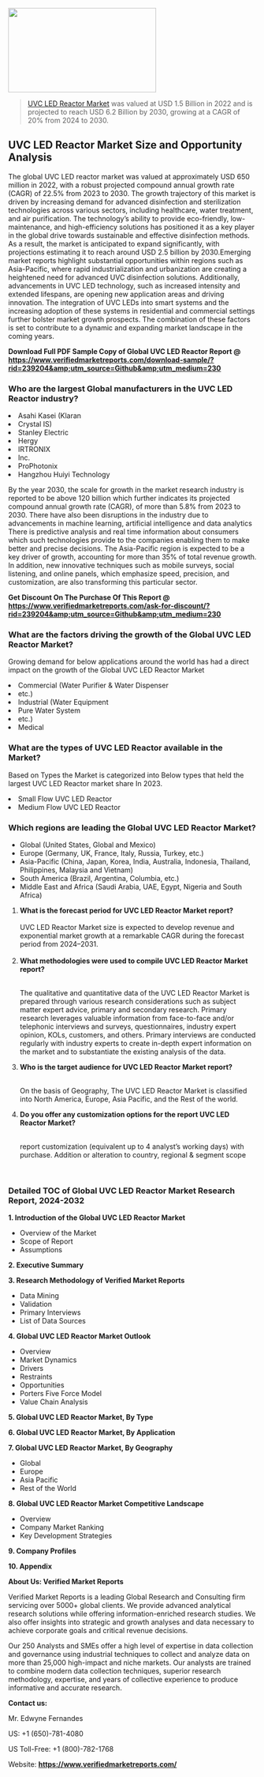 <img src="https://ffe5etoiles.com/wp-content/uploads/2024/12/MST1-300x171.png" alt="" width="300" height="171" class="alignnone size-medium wp-image-20088" /><blockquote><p><p><a href="https://www.verifiedmarketreports.com/download-sample/?rid=239204&utm_source=Github&utm_medium=230" target="_blank">UVC LED Reactor Market</a> was valued at USD 1.5 Billion in 2022 and is projected to reach USD 6.2 Billion by 2030, growing at a CAGR of 20% from 2024 to 2030.</p></blockquote><p><h2>UVC LED Reactor Market Size and Opportunity Analysis</h2>The global UVC LED reactor market was valued at approximately USD 650 million in 2022, with a robust projected compound annual growth rate (CAGR) of 22.5% from 2023 to 2030. The growth trajectory of this market is driven by increasing demand for advanced disinfection and sterilization technologies across various sectors, including healthcare, water treatment, and air purification. The technology’s ability to provide eco-friendly, low-maintenance, and high-efficiency solutions has positioned it as a key player in the global drive towards sustainable and effective disinfection methods. As a result, the market is anticipated to expand significantly, with projections estimating it to reach around USD 2.5 billion by 2030.Emerging market reports highlight substantial opportunities within regions such as Asia-Pacific, where rapid industrialization and urbanization are creating a heightened need for advanced UVC disinfection solutions. Additionally, advancements in UVC LED technology, such as increased intensity and extended lifespans, are opening new application areas and driving innovation. The integration of UVC LEDs into smart systems and the increasing adoption of these systems in residential and commercial settings further bolster market growth prospects. The combination of these factors is set to contribute to a dynamic and expanding market landscape in the coming years.</p><p class=""><strong>Download Full PDF Sample Copy of Global UVC LED Reactor Report @ <a href="https://www.verifiedmarketreports.com/download-sample/?rid=239204&amp;utm_source=Github&amp;utm_medium=230" target="_blank">https://www.verifiedmarketreports.com/download-sample/?rid=239204&amp;utm_source=Github&amp;utm_medium=230</a></strong></p><h3 id="" class="">Who are the largest Global manufacturers in the UVC LED Reactor industry?</h3><p><li>Asahi Kasei (Klaran</li><li> Crystal IS)</li><li> Stanley Electric</li><li> Hergy</li><li> IRTRONIX</li><li> Inc.</li><li> ProPhotonix</li><li> Hangzhou Huiyi Technology</li></p><div class=""><div class="" dir="" data-message-author-role="" data-message-id="" data-message-model-slug=""><div class=""><div class=""><div class=""><div class="" dir="" data-message-author-role="" data-message-id="" data-message-model-slug=""><div class=""><div class=""><p>By the year 2030, the scale for growth in the market research industry is reported to be above 120 billion which further indicates its projected compound annual growth rate (CAGR), of more than 5.8% from 2023 to 2030. There have also been disruptions in the industry due to advancements in machine learning, artificial intelligence and data analytics There is predictive analysis and real time information about consumers which such technologies provide to the companies enabling them to make better and precise decisions. The Asia-Pacific region is expected to be a key driver of growth, accounting for more than 35% of total revenue growth. In addition, new innovative techniques such as mobile surveys, social listening, and online panels, which emphasize speed, precision, and customization, are also transforming this particular sector.</p><p><strong>Get Discount On The Purchase Of This Report @&nbsp; <a href="https://www.verifiedmarketreports.com/ask-for-discount/?rid=239204&amp;utm_source=Github&amp;utm_medium=230" target="_blank">https://www.verifiedmarketreports.com/ask-for-discount/?rid=239204&amp;utm_source=Github&amp;utm_medium=230</a></strong></p></div></div></div></div></div></div></div></div><h3 id="" class="">What are the factors driving the growth of the Global UVC LED Reactor Market?</h3><p id="" class="">Growing demand for below applications around the world has had a direct impact on the growth of the Global UVC LED Reactor Market</p><p id="" class=""><li>Commercial (Water Purifier & Water Dispenser</li><li> etc.)</li><li> Industrial (Water Equipment</li><li> Pure Water System</li><li> etc.)</li><li> Medical</li></p><h3 id="" class="">What are the types of UVC LED Reactor available in the Market?</h3><p id="" class="">Based on Types the Market is categorized into Below types that held the largest UVC LED Reactor market share In 2023.</p><p id="" class=""><li>Small Flow UVC LED Reactor</li><li> Medium Flow UVC LED Reactor</li></p><h3 id="" class="">Which regions are leading the Global UVC LED Reactor Market?</h3><ul><li>Global (United States, Global and Mexico)</li><li>Europe (Germany, UK, France, Italy, Russia, Turkey, etc.)</li><li>Asia-Pacific (China, Japan, Korea, India, Australia, Indonesia, Thailand, Philippines, Malaysia and Vietnam)</li><li>South America (Brazil, Argentina, Columbia, etc.)</li><li>Middle East and Africa (Saudi Arabia, UAE, Egypt, Nigeria and South Africa)</li></ul><p><ol><li><strong>What is the forecast period for UVC LED Reactor Market report?<br /></strong><br /><span data-sheets-root="1" data-sheets-value="{&quot;1&quot;:2,&quot;2&quot;:&quot;XXXX size is expected to develop revenue and exponential market growth at a remarkable CAGR during the forecast period from 2024&ndash;2030.&quot;}" data-sheets-userformat="{&quot;2&quot;:12674,&quot;4&quot;:{&quot;1&quot;:2,&quot;2&quot;:16776960},&quot;10&quot;:2,&quot;11&quot;:0,&quot;15&quot;:&quot;Arial&quot;,&quot;16&quot;:12}">UVC LED Reactor Market size is expected to develop revenue and exponential market growth at a remarkable CAGR during the forecast period from 2024&ndash;2031.</span><br /><br /></li><li><strong>What methodologies were used to compile UVC LED Reactor Market report?<br /><br /></strong><p>The qualitative and quantitative data of the&nbsp;UVC LED Reactor Market is prepared through various research considerations such as subject matter expert advice, primary and secondary research. Primary research leverages valuable information from face-to-face and/or telephonic interviews and surveys, questionnaires, industry expert opinion, KOLs, customers, and others. Primary interviews are conducted regularly with industry experts to create in-depth expert information on the market and to substantiate the existing analysis of the data.&nbsp;</p></li><li><strong>Who is the target audience for UVC LED Reactor Market report?<br /><br /></strong><p>On the basis of Geography, The&nbsp;UVC LED Reactor Market is classified into North America, Europe, Asia Pacific, and the Rest of the world.</p></li><li><strong>Do you offer any customization options for the report UVC LED Reactor Market?<br /><br /></strong><p>report customization (equivalent up to 4 analyst&rsquo;s working days) with purchase. Addition or alteration to country, regional &amp; segment scope</p><p>&nbsp;</p></li></ol></p><h3 id="" class="">Detailed TOC of Global UVC LED Reactor Market Research Report, 2024-2032</h3><p id="" class=""><strong>1. Introduction of the Global UVC LED Reactor Market</strong></p><ul><li>Overview of the Market</li><li>Scope of Report</li><li>Assumptions</li></ul><p id="" class=""><strong>2. Executive Summary</strong></p><p id="" class=""><strong>3. Research Methodology of&nbsp;Verified Market Reports</strong></p><ul><li>Data Mining</li><li>Validation</li><li>Primary Interviews</li><li>List of Data Sources</li></ul><p id="" class=""><strong>4. Global UVC LED Reactor Market Outlook</strong></p><ul><li>Overview</li><li>Market Dynamics</li><li>Drivers</li><li>Restraints</li><li>Opportunities</li><li>Porters Five Force Model</li><li>Value Chain Analysis</li></ul><p id="" class=""><strong>5. Global UVC LED Reactor Market, By&nbsp;Type</strong></p><p id="" class=""><strong>6. Global UVC LED Reactor Market, By Application</strong></p><p id="" class=""><strong>7. Global UVC LED Reactor Market, By Geography</strong></p><ul><li>Global</li><li>Europe</li><li>Asia Pacific</li><li>Rest of the World</li></ul><p id="" class=""><strong>8. Global UVC LED Reactor Market Competitive Landscape</strong></p><ul><li>Overview</li><li>Company Market Ranking</li><li>Key Development Strategies</li></ul><p id="" class=""><strong>9. Company Profiles</strong></p><p id="" class=""><strong>10. Appendix</strong></p><p id="" class=""><strong>About Us: Verified Market Reports</strong></p><p id="" class="">Verified Market Reports is a leading Global Research and Consulting firm servicing over 5000+ global clients. We provide advanced analytical research solutions while offering information-enriched research studies. We also offer insights into strategic and growth analyses and data necessary to achieve corporate goals and critical revenue decisions.</p><p id="" class="">Our 250 Analysts and SMEs offer a high level of expertise in data collection and governance using industrial techniques to collect and analyze data on more than 25,000 high-impact and niche markets. Our analysts are trained to combine modern data collection techniques, superior research methodology, expertise, and years of collective experience to produce informative and accurate research.</p><p id="" class=""><strong>Contact us:</strong></p><p id="" class="">Mr. Edwyne Fernandes</p><p id="" class="">US: +1 (650)-781-4080</p><p id="" class="">US Toll-Free: +1 (800)-782-1768</p><p id="" class="">Website: <a target="" data-test-app-aware-link=""><strong>https://www.verifiedmarketreports.com/</strong></a></p>
